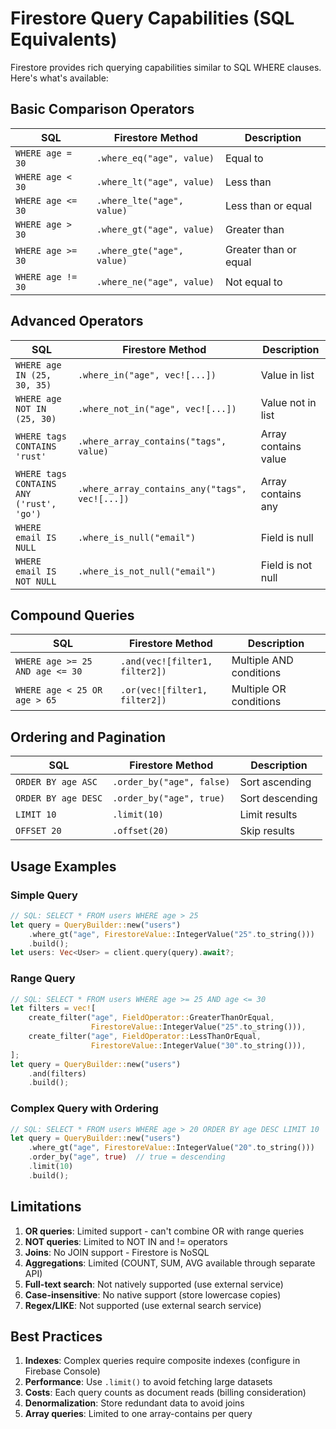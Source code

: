 # Firestore Query Capabilities (SQL Equivalents)

Firestore provides rich querying capabilities similar to SQL WHERE clauses. Here's what's available:

## Basic Comparison Operators

| SQL | Firestore Method | Description |
|-----|-----------------|-------------|
| `WHERE age = 30` | `.where_eq("age", value)` | Equal to |
| `WHERE age < 30` | `.where_lt("age", value)` | Less than |
| `WHERE age <= 30` | `.where_lte("age", value)` | Less than or equal |
| `WHERE age > 30` | `.where_gt("age", value)` | Greater than |
| `WHERE age >= 30` | `.where_gte("age", value)` | Greater than or equal |
| `WHERE age != 30` | `.where_ne("age", value)` | Not equal to |

## Advanced Operators

| SQL | Firestore Method | Description |
|-----|-----------------|-------------|
| `WHERE age IN (25, 30, 35)` | `.where_in("age", vec![...])` | Value in list |
| `WHERE age NOT IN (25, 30)` | `.where_not_in("age", vec![...])` | Value not in list |
| `WHERE tags CONTAINS 'rust'` | `.where_array_contains("tags", value)` | Array contains value |
| `WHERE tags CONTAINS ANY ('rust', 'go')` | `.where_array_contains_any("tags", vec![...])` | Array contains any |
| `WHERE email IS NULL` | `.where_is_null("email")` | Field is null |
| `WHERE email IS NOT NULL` | `.where_is_not_null("email")` | Field is not null |

## Compound Queries

| SQL | Firestore Method | Description |
|-----|-----------------|-------------|
| `WHERE age >= 25 AND age <= 30` | `.and(vec![filter1, filter2])` | Multiple AND conditions |
| `WHERE age < 25 OR age > 65` | `.or(vec![filter1, filter2])` | Multiple OR conditions |

## Ordering and Pagination

| SQL | Firestore Method | Description |
|-----|-----------------|-------------|
| `ORDER BY age ASC` | `.order_by("age", false)` | Sort ascending |
| `ORDER BY age DESC` | `.order_by("age", true)` | Sort descending |
| `LIMIT 10` | `.limit(10)` | Limit results |
| `OFFSET 20` | `.offset(20)` | Skip results |

## Usage Examples

### Simple Query
```rust
// SQL: SELECT * FROM users WHERE age > 25
let query = QueryBuilder::new("users")
    .where_gt("age", FirestoreValue::IntegerValue("25".to_string()))
    .build();
let users: Vec<User> = client.query(query).await?;
```

### Range Query
```rust
// SQL: SELECT * FROM users WHERE age >= 25 AND age <= 30
let filters = vec![
    create_filter("age", FieldOperator::GreaterThanOrEqual, 
                  FirestoreValue::IntegerValue("25".to_string())),
    create_filter("age", FieldOperator::LessThanOrEqual, 
                  FirestoreValue::IntegerValue("30".to_string())),
];
let query = QueryBuilder::new("users")
    .and(filters)
    .build();
```

### Complex Query with Ordering
```rust
// SQL: SELECT * FROM users WHERE age > 20 ORDER BY age DESC LIMIT 10
let query = QueryBuilder::new("users")
    .where_gt("age", FirestoreValue::IntegerValue("20".to_string()))
    .order_by("age", true)  // true = descending
    .limit(10)
    .build();
```

## Limitations

1. **OR queries**: Limited support - can't combine OR with range queries
2. **NOT queries**: Limited to NOT IN and != operators
3. **Joins**: No JOIN support - Firestore is NoSQL
4. **Aggregations**: Limited (COUNT, SUM, AVG available through separate API)
5. **Full-text search**: Not natively supported (use external service)
6. **Case-insensitive**: No native support (store lowercase copies)
7. **Regex/LIKE**: Not supported (use external search service)

## Best Practices

1. **Indexes**: Complex queries require composite indexes (configure in Firebase Console)
2. **Performance**: Use `.limit()` to avoid fetching large datasets
3. **Costs**: Each query counts as document reads (billing consideration)
4. **Denormalization**: Store redundant data to avoid joins
5. **Array queries**: Limited to one array-contains per query